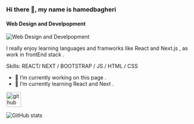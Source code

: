 ### Hi there 👋, my name is hamedbagheri
#### Web Design and Develpopment
![Web Design and Develpopment](https://arturssmirnovs.github.io/github-profile-readme-generator/images/banner.png)

I really enjoy learning languages and framworks like React and Next.js , as work in frontEnd stack .

Skills: REACT/ NEXT / BOOTSTRAP / JS / HTML / CSS

- 🔭 I’m currently working on this page . 
- 🌱 I’m currently learning React and Next . 


[<img src='https://cdn.jsdelivr.net/npm/simple-icons@3.0.1/icons/github.svg' alt='github' height='40'>](https://github.com/hamedbagheriii)  

![GitHub stats](https://github-readme-stats.vercel.app/api?username=hamedbagheriii&show_icons=true)  

